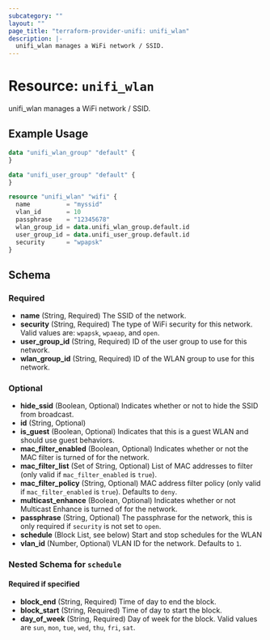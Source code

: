 ```yaml
---
subcategory: ""
layout: ""
page_title: "terraform-provider-unifi: unifi_wlan"
description: |-
  unifi_wlan manages a WiFi network / SSID.
---
```


# Resource: `unifi_wlan`

unifi_wlan manages a WiFi network / SSID.

## Example Usage

```terraform
data "unifi_wlan_group" "default" {
}

data "unifi_user_group" "default" {
}

resource "unifi_wlan" "wifi" {
  name          = "myssid"
  vlan_id       = 10
  passphrase    = "12345678"
  wlan_group_id = data.unifi_wlan_group.default.id
  user_group_id = data.unifi_user_group.default.id
  security      = "wpapsk"
}
```

## Schema

### Required

- **name** (String, Required) The SSID of the network.
- **security** (String, Required) The type of WiFi security for this network. Valid values are: `wpapsk`, `wpaeap`, and `open`.
- **user_group_id** (String, Required) ID of the user group to use for this network.
- **wlan_group_id** (String, Required) ID of the WLAN group to use for this network.

### Optional

- **hide_ssid** (Boolean, Optional) Indicates whether or not to hide the SSID from broadcast.
- **id** (String, Optional)
- **is_guest** (Boolean, Optional) Indicates that this is a guest WLAN and should use guest behaviors.
- **mac_filter_enabled** (Boolean, Optional) Indicates whether or not the MAC filter is turned of for the network.
- **mac_filter_list** (Set of String, Optional) List of MAC addresses to filter (only valid if `mac_filter_enabled` is `true`).
- **mac_filter_policy** (String, Optional) MAC address filter policy (only valid if `mac_filter_enabled` is `true`). Defaults to `deny`.
- **multicast_enhance** (Boolean, Optional) Indicates whether or not Multicast Enhance is turned of for the network.
- **passphrase** (String, Optional) The passphrase for the network, this is only required if `security` is not set to `open`.
- **schedule** (Block List, see below) Start and stop schedules for the WLAN
- **vlan_id** (Number, Optional) VLAN ID for the network. Defaults to `1`.

### Nested Schema for `schedule`

#### Required if specified

- **block_end** (String, Required) Time of day to end the block.
- **block_start** (String, Required) Time of day to start the block.
- **day_of_week** (String, Required) Day of week for the block. Valid values are `sun`, `mon`, `tue`, `wed`, `thu`, `fri`, `sat`.


